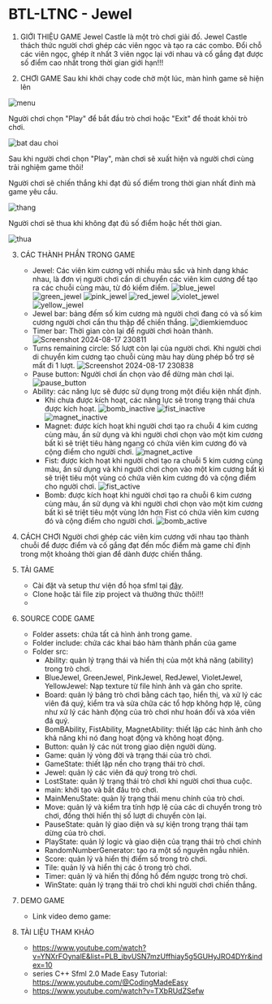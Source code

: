 # BTL-LTNC - Jewel

1. GIỚI THIỆU GAME
   Jewel Castle là một trò chơi giải đố. Jewel Castle thách thức người chơi ghép các viên ngọc và tạo ra các combo. Đổi chỗ các viên ngọc, ghép ít nhất 3 viên ngọc lại với nhau và cố gắng đạt được số điểm cao nhất trong thời gian giới hạn!!!

2. CHƠI GAME
   Sau khi khởi chạy code chờ một lúc, màn hình game sẽ hiện lên
   
![menu](https://github.com/user-attachments/assets/341599e4-0edd-4054-8b3e-51c59f93d011)

   Người chơi chọn "Play" để bắt đầu trò chơi hoặc "Exit" để thoát khỏi trò chơi.
   
![bat dau choi](https://github.com/user-attachments/assets/1b694631-d21a-4522-9b40-2c235293e1ae)

   Sau khi người chơi chọn "Play", màn chơi sẽ xuất hiện và người chơi cùng trải nghiệm game thôi! 
   
   Người chơi sẽ chiến thắng khi đạt đủ số điểm trong thời gian nhất đinh mà game yêu cầu.
   
![thang](https://github.com/user-attachments/assets/73751a57-f677-4af6-b2cd-1e2acd3e0f5a)

   Người chơi sẽ thua khi không đạt đủ số điểm hoặc hết thời gian.
   
![thua](https://github.com/user-attachments/assets/71b358b5-15e4-4133-a836-f59052b3067b)

3. CÁC THÀNH PHẦN TRONG GAME
   - Jewel: Các viên kim cương với nhiều màu sắc và hình dạng khác nhau, là đơn vị người chơi cần di chuyển các viên kim cương để tạo ra các chuỗi cùng màu, từ đó kiếm điểm.
     ![blue_jewel](https://github.com/user-attachments/assets/aa984435-3903-4f37-bbff-91af790323ae)
     ![green_jewel](https://github.com/user-attachments/assets/f3e301d2-e8c4-41bf-ae60-72e406d40593)
     ![pink_jewel](https://github.com/user-attachments/assets/10f31790-6dbf-449a-b8cd-6781057c2da8)
     ![red_jewel](https://github.com/user-attachments/assets/94789152-65c7-43a5-9440-9e7512f41ae8)
     ![violet_jewel](https://github.com/user-attachments/assets/905fd62a-8d61-4d2b-a1c7-b5eac32db913)
     ![yellow_jewel](https://github.com/user-attachments/assets/11decc23-5964-43eb-80af-5c7ed571501b)
   - Jewel bar: bảng đếm số kim cương mà người chơi đang có và số kim cương người chơi cần thu thập để chiến thắng.
     ![diemkiemduoc](https://github.com/user-attachments/assets/587e6de2-c738-483b-985a-66fadf0814b6)
   - Timer bar: Thời gian còn lại để người chơi hoàn thành.
     ![Screenshot 2024-08-17 230811](https://github.com/user-attachments/assets/8f1b03b1-83c7-4b2c-923a-37cbb0d409fb)
   - Turns remaining circle: Số lượt còn lại của người chơi. Khi người chơi di chuyển kim cương tạo chuỗi cùng màu hay dùng phép bổ trợ sẽ mất đi 1 lượt.
     ![Screenshot 2024-08-17 230838](https://github.com/user-attachments/assets/fbceeef7-1816-4b75-bf4c-6cef5ec6c5b0)
   - Pause button: Người chơi ấn chọn vào để dừng màn chơi lại.
     ![pause_button](https://github.com/user-attachments/assets/453c9ff3-7718-4247-b1b3-24933dc608bd)
   - Ability: các năng lực sẽ được sử dụng trong một điều kiện nhất định.
     + Khi chưa được kích hoạt, các năng lực sẽ trong trạng thái chưa được kích hoạt.
       ![bomb_inactive](https://github.com/user-attachments/assets/a1be122d-dd1f-4ac2-b6c1-bde0d9980fe9)
       ![fist_inactive](https://github.com/user-attachments/assets/88602b87-87b8-4df6-b2a6-9bdcf12f4224)
       ![magnet_inactive](https://github.com/user-attachments/assets/d5848537-94be-4ea0-99e2-1759fa64c755)
     + Magnet: được kích hoạt khi người chơi tạo ra chuỗi 4 kim cương cùng màu, ấn sử dụng và khi người chơi chọn vào một kim cương bất kì sẽ triệt tiêu hàng ngang có chứa viên kim cương đó và cộng điểm cho người chơi.
       ![magnet_active](https://github.com/user-attachments/assets/a6859286-80b9-4919-a85e-feea5c7ce9a6)
     + Fist: được kích hoạt khi người chơi tạo ra chuỗi 5 kim cương cùng màu, ấn sử dụng và khi người chơi chọn vào một kim cương bất kì sẽ triệt tiêu một vùng có chứa viên kim cương đó và cộng điểm cho người chơi.
       ![fist_active](https://github.com/user-attachments/assets/94ed4e8d-8002-4c35-bcb2-5807fa92cb55)
     + Bomb: được kích hoạt khi người chơi tạo ra chuỗi 6 kim cương cùng màu, ấn sử dụng và khi người chơi chọn vào một kim cương bất kì sẽ triệt tiêu một vùng lớn hơn Fist có chứa viên kim cương đó và cộng điểm cho người chơi.
       ![bomb_active](https://github.com/user-attachments/assets/e1d93202-ce22-4af3-bd7f-98c3f91544db)

4. CÁCH CHƠI
   Người chơi ghép các viên kim cương với nhau tạo thành chuỗi để được điểm và cố gắng đạt đến mốc điểm mà game chỉ định trong một khoảng thời gian để dành được chiến thắng.

5. TẢI GAME
   - Cài đặt và setup thư viện đồ họa sfml tại [đây](https://www.sfml-dev.org/).
   - Clone hoặc tải file zip project và thưởng thức thôi!!!
   - 
6. SOURCE CODE GAME
   - Folder assets: chứa tất cả hình ảnh trong game.
   - Folder include: chứa các khai báo hàm thành phần của game
   - Folder src:
       + Ability: quản lý trạng thái và hiển thị của một khả năng (ability) trong trò chơi.
       + BlueJewel, GreenJewel, PinkJewel, RedJewel, VioletJewel, YellowJewel: Nạp texture từ file hình ảnh và gán cho sprite.
       + Board: quản lý bảng trò chơi bằng cách tạo, hiển thị, và xử lý các viên đá quý, kiểm tra và sửa chữa các tổ hợp không hợp lệ, cũng như xử lý các hành động của trò chơi như hoán đổi và xóa viên đá quý.
       + BomBAbility, FistAbility, MagnetAbility: thiết lập các hình ảnh cho khả năng khi nó đang hoạt động và không hoạt động.
       + Button: quản lý các nút trong giao diện người dùng.
       + Game:  quản lý vòng đời và trạng thái của trò chơi.
       + GameState: thiết lập nền cho trạng thái trò chơi.
       + Jewel: quản lý các viên đá quý trong trò chơi.
       + LostState: quản lý trạng thái trò chơi khi người chơi thua cuộc.
       + main: khởi tạo và bắt đầu trò chơi.
       + MainMenuState: quản lý trạng thái menu chính của trò chơi.
       + Move: quản lý và kiểm tra tính hợp lệ của các di chuyển trong trò chơi, đồng thời hiển thị số lượt di chuyển còn lại.
       + PauseState: quản lý giao diện và sự kiện trong trạng thái tạm dừng của trò chơi.
       + PlayState: quản lý logic và giao diện của trạng thái trò chơi chính
       + RandomNumberGenerator: tạo ra một số nguyên ngẫu nhiên.
       + Score: quản lý và hiển thị điểm số trong trò chơi.
       + Tile: quản lý và hiển thị các ô trong trò chơi.
       + Timer: quản lý và hiển thị đồng hồ đếm ngược trong trò chơi.
       + WinState: quản lý trạng thái trò chơi khi người chơi chiến thắng.
    
7. DEMO GAME
   - Link video demo game:
  
8. TÀI LIỆU THAM KHẢO
   - https://www.youtube.com/watch?v=YNXrFOynalE&list=PLB_ibvUSN7mzUffhiay5g5GUHyJRO4DYr&index=10
   - series C++ Sfml 2.0 Made Easy Tutorial: https://www.youtube.com/@CodingMadeEasy
   - https://www.youtube.com/watch?v=TXbRUdZSefw





